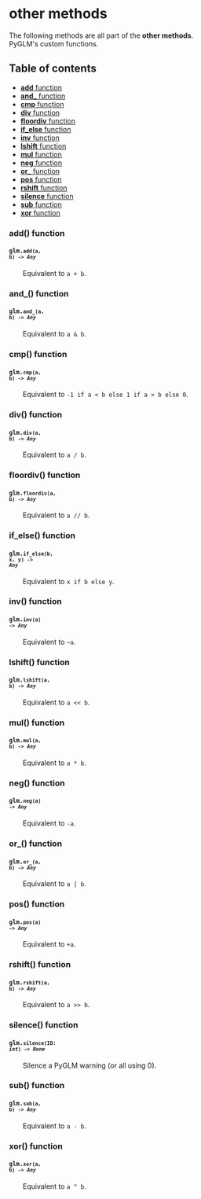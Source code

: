 [//]: # (generated using SlashBack 0.2.0)

  
# other methods  
The following methods are all part of the **other methods**\.  
PyGLM's custom functions\.  
## Table of contents  
  
* [**add** function](#add-function)  
* [**and\_** function](#and_-function)  
* [**cmp** function](#cmp-function)  
* [**div** function](#div-function)  
* [**floordiv** function](#floordiv-function)  
* [**if\_else** function](#if_else-function)  
* [**inv** function](#inv-function)  
* [**lshift** function](#lshift-function)  
* [**mul** function](#mul-function)  
* [**neg** function](#neg-function)  
* [**or\_** function](#or_-function)  
* [**pos** function](#pos-function)  
* [**rshift** function](#rshift-function)  
* [**silence** function](#silence-function)  
* [**sub** function](#sub-function)  
* [**xor** function](#xor-function)  
  
### add\(\) function  
#### <code>glm.<code>**add**(**a**, **b**) -\> *Any*</code></code>  
&emsp;&emsp;Equivalent to ``` a + b ```\.  
  
### and\_\(\) function  
#### <code>glm.<code>**and_**(**a**, **b**) -\> *Any*</code></code>  
&emsp;&emsp;Equivalent to ``` a & b ```\.  
  
### cmp\(\) function  
#### <code>glm.<code>**cmp**(**a**, **b**) -\> *Any*</code></code>  
&emsp;&emsp;Equivalent to ``` -1 if a < b else 1 if a > b else 0 ```\.  
  
### div\(\) function  
#### <code>glm.<code>**div**(**a**, **b**) -\> *Any*</code></code>  
&emsp;&emsp;Equivalent to ``` a / b ```\.  
  
### floordiv\(\) function  
#### <code>glm.<code>**floordiv**(**a**, **b**) -\> *Any*</code></code>  
&emsp;&emsp;Equivalent to ``` a // b ```\.  
  
### if\_else\(\) function  
#### <code>glm.<code>**if_else**(**b**, **x**, **y**) -\> *Any*</code></code>  
&emsp;&emsp;Equivalent to ``` x if b else y ```\.  
  
### inv\(\) function  
#### <code>glm.<code>**inv**(**a**) -\> *Any*</code></code>  
&emsp;&emsp;Equivalent to ``` ~a ```\.  
  
### lshift\(\) function  
#### <code>glm.<code>**lshift**(**a**, **b**) -\> *Any*</code></code>  
&emsp;&emsp;Equivalent to ``` a << b ```\.  
  
### mul\(\) function  
#### <code>glm.<code>**mul**(**a**, **b**) -\> *Any*</code></code>  
&emsp;&emsp;Equivalent to ``` a * b ```\.  
  
### neg\(\) function  
#### <code>glm.<code>**neg**(**a**) -\> *Any*</code></code>  
&emsp;&emsp;Equivalent to ``` -a ```\.  
  
### or\_\(\) function  
#### <code>glm.<code>**or_**(**a**, **b**) -\> *Any*</code></code>  
&emsp;&emsp;Equivalent to ``` a | b ```\.  
  
### pos\(\) function  
#### <code>glm.<code>**pos**(**a**) -\> *Any*</code></code>  
&emsp;&emsp;Equivalent to ``` +a ```\.  
  
### rshift\(\) function  
#### <code>glm.<code>**rshift**(**a**, **b**) -\> *Any*</code></code>  
&emsp;&emsp;Equivalent to ``` a >> b ```\.  
  
### silence\(\) function  
#### <code>glm.<code>**silence**(**ID**: *int*) -\> *None*</code></code>  
&emsp;&emsp;Silence a PyGLM warning \(or all using 0\)\.  
  
### sub\(\) function  
#### <code>glm.<code>**sub**(**a**, **b**) -\> *Any*</code></code>  
&emsp;&emsp;Equivalent to ``` a - b ```\.  
  
### xor\(\) function  
#### <code>glm.<code>**xor**(**a**, **b**) -\> *Any*</code></code>  
&emsp;&emsp;Equivalent to ``` a ^ b ```\.  
  
